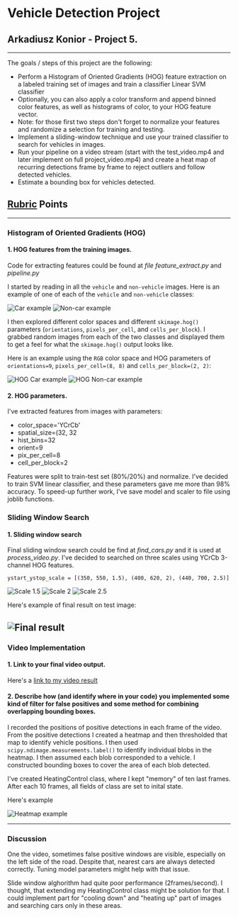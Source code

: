 # **Vehicle Detection Project**

## Arkadiusz Konior - Project 5.

---

The goals / steps of this project are the following:

* Perform a Histogram of Oriented Gradients (HOG) feature extraction on a labeled training set of images and train a classifier Linear SVM classifier
* Optionally, you can also apply a color transform and append binned color features, as well as histograms of color, to your HOG feature vector. 
* Note: for those first two steps don't forget to normalize your features and randomize a selection for training and testing.
* Implement a sliding-window technique and use your trained classifier to search for vehicles in images.
* Run your pipeline on a video stream (start with the test_video.mp4 and later implement on full project_video.mp4) and create a heat map of recurring detections frame by frame to reject outliers and follow detected vehicles.
* Estimate a bounding box for vehicles detected.

[//]: # (Image References)
[car1]:  ./imgs/car1.png
[non1]: ./imgs/non1.png
[hogcar1]: ./imgs/hog1car.png
[hognon1]: ./imgs/hog1non.png


[scale15]: ./imgs/scale15.png
[scale2]: ./imgs/scale2.png
[scale25]: ./imgs/scale25.png
[test]: ./imgs/finish_test.png
[heatmap]: ./imgs/heat_example.png

[video1]: ./project_video_output.mp4

## [Rubric](https://review.udacity.com/#!/rubrics/513/view) Points 

---


### Histogram of Oriented Gradients (HOG)

#### 1. HOG features from the training images.

Code for extracting features could be found at *file feature_extract.py* and *pipeline.py*

I started by reading in all the `vehicle` and `non-vehicle` images.  Here is an example of one of each of the `vehicle` and `non-vehicle` classes:

![Car example][car1]
![Non-car example][non1]

I then explored different color spaces and different `skimage.hog()` parameters (`orientations`, `pixels_per_cell`, and `cells_per_block`).  I grabbed random images from each of the two classes and displayed them to get a feel for what the `skimage.hog()` output looks like.

Here is an example using the `RGB` color space and HOG parameters of `orientations=9`, `pixels_per_cell=(8, 8)` and `cells_per_block=(2, 2)`:

![HOG Car example][hogcar1]
![HOG Non-car example][hognon1]

#### 2. HOG parameters.

I've extracted features from images with parameters:

+ color_space='YCrCb'
+ spatial_size=(32, 32
+ hist_bins=32
+ orient=9
+ pix_per_cell=8
+ cell_per_block=2

Features were split to train-test set (80%/20%) and normalize. I've decided to train SVM linear classifier, and these parameters gave me more than 98% accuracy. To speed-up further work, I've save model and scaler to file using joblib functions.

### Sliding Window Search

#### 1. Sliding window search

Final sliding window search could be find at *find_cars.py* and it is used at *process_video.py*. I've decided to searched on three scales using YCrCb 3-channel HOG features.

```python3
ystart_ystop_scale = [(350, 550, 1.5), (400, 620, 2), (440, 700, 2.5)]
```

![Scale 1.5][scale15]
![Scale 2][scale2]
![Scale 2.5][scale25]

Here's example of final result on test image:

![Final result][test]
---

### Video Implementation

####  1. Link to your final video output. 
Here's a [link to my video result](./project_video_output.mp4)


#### 2. Describe how (and identify where in your code) you implemented some kind of filter for false positives and some method for combining overlapping bounding boxes.

I recorded the positions of positive detections in each frame of the video.  From the positive detections I created a heatmap and then thresholded that map to identify vehicle positions.  I then used `scipy.ndimage.measurements.label()` to identify individual blobs in the heatmap.  I then assumed each blob corresponded to a vehicle.  I constructed bounding boxes to cover the area of each blob detected.

I've created HeatingControl class, where I kept "memory" of ten last frames. After each 10 frames, all fields of class are set to inital state.

Here's example

![Heatmap example][heatmap]

---

### Discussion

One the video, sometimes false positive windows are visible, especially on the left side of the road. Despite that, nearest cars are always detected correctly. Tuning model parameters might help with that issue.

Slide window alghorithm had quite poor performance (2frames/second). I thought, that extending my HeatingControl class might be solution for that. I could implement part for "cooling down" and "heating up" part of images and searching cars only in these areas. 

